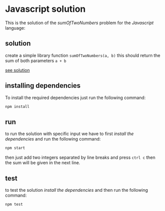 # Javascript solution

This is the solution of the _sumOfTwoNumbers_ problem for the _Javascript_ language:

## solution

create a simple library function `sumOfTwoNumbers(a, b)` this should return the sum of both parameters `a + b`

[see solution](./src/sumOfTwoNumbers.js)

## installing dependencies

To install the required dependencies just run the following command:

```bash
npm install
```

## run

to run the solution with specific input we have to first _install the dependencies_ and run the following command:

```bash
npm start
```

then just add two integers separated by line breaks and press `ctrl c` then the sum will be given in the next line.

## test

to test the solution _install the dependencies_ and then run the following command:

```bash
npm test
```
